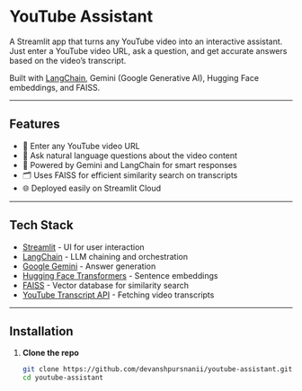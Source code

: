 # YouTube Assistant 

A Streamlit app that turns any YouTube video into an interactive assistant.  
Just enter a YouTube video URL, ask a question, and get accurate answers based on the video’s transcript.  

Built with [LangChain](https://www.langchain.com/), Gemini (Google Generative AI), Hugging Face embeddings, and FAISS.

---

## Features

- 🔗 Enter any YouTube video URL
- 💬 Ask natural language questions about the video content
- 🤖 Powered by Gemini and LangChain for smart responses
- 🗂️ Uses FAISS for efficient similarity search on transcripts
- 🌐 Deployed easily on Streamlit Cloud

---

## Tech Stack
- [Streamlit](https://streamlit.io/) - UI for user interaction
- [LangChain](https://www.langchain.com/) - LLM chaining and orchestration
- [Google Gemini](https://ai.google.dev/) - Answer generation
- [Hugging Face Transformers](https://huggingface.co/) - Sentence embeddings
- [FAISS](https://faiss.ai/) - Vector database for similarity search
- [YouTube Transcript API](https://pypi.org/project/youtube-transcript-api/) - Fetching video transcripts

---

## Installation

1. **Clone the repo**
   ```bash
   git clone https://github.com/devanshpursnanii/youtube-assistant.git
   cd youtube-assistant
